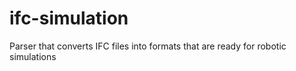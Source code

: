 # ifc-simulation
Parser that converts IFC files into formats that are ready for robotic simulations
